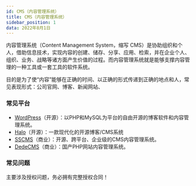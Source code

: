 ```yaml
---
id: CMS（内容管理系统）
title: CMS（内容管理系统）
sidebar_position: 1
data: 2022年8月1日
---
```



内容管理系统（Content Management System，缩写 CMS）是协助组织和个人，借助信息技术，实现内容的创建、储存、分享、应用、检索，并在企业个人、组织、业务、战略等诸方面产生价值的过程。而内容管理系统就是能够支撑内容管理的一种工具或一套工具的软件系统。

目的是为了使“内容”能够在正确的时间、以正确的形式传递到正确的地点和人，常见表现形式：公司官网、博客、新闻网站、

### 常见平台

- [WordPress](https://wordpress.com/zh-cn/)（开源）：以PHP和MySQL为平台的自由开源的博客软件和内容管理系统。
- [Halo](https://halo.run/)（开源）：一款现代化的开源博客/CMS系统
- [SSCMS](https://sscms.com/)（商业）：开源、跨平台、企业级的CMS内容管理系统。
- [DedeCMS](https://www.dedecms.com/)（商业）：国产PHP网站内容管理系统。

### 常见问题

主要涉及授权问题，务必拥有完整授权合同！
